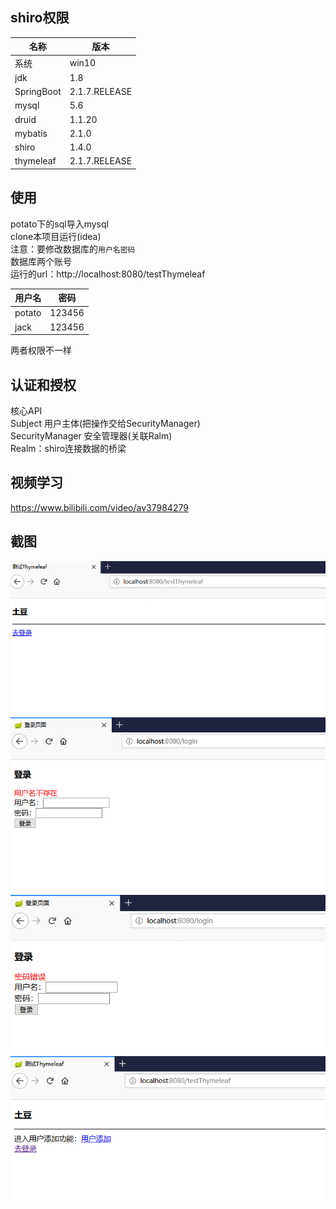 ## shiro权限
|名称|版本|
|----|----|
|系统|win10|
|jdk|1.8|
|SpringBoot|2.1.7.RELEASE|
|mysql|5.6|
|druid|1.1.20|
|mybatis|2.1.0|
|shiro|1.4.0|
|thymeleaf|2.1.7.RELEASE|

## 使用
potato下的sql导入mysql  
clone本项目运行(idea)  
注意：要修改数据库的`用户名密码`  
数据库两个账号  
运行的url：http://localhost:8080/testThymeleaf  

|用户名|密码|
|----|----|
|potato|123456|
|jack|123456|
两者权限不一样

## 认证和授权
核心API  
Subject 用户主体(把操作交给SecurityManager)  
SecurityManager 安全管理器(关联Ralm)  
Realm：shiro连接数据的桥梁


## 视频学习
https://www.bilibili.com/video/av37984279

## 截图
![](potato/1.png)
![](potato/2.png)
![](potato/3.png)
![](potato/4.png)